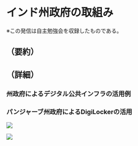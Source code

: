 # インド州政府の取組み

※この発信は自主勉強会を収録したものである。

## （要約）

## （詳細）

### 州政府によるデジタル公共インフラの活用例

### パンジャーブ州政府によるDigiLockerの活用

![](../images/州政府-DigiLockerの活用1.png)

![](../images/州政府-DigiLockerの活用2.png)
